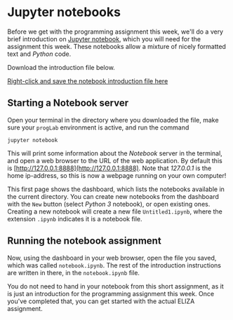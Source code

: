 # Jupyter notebooks

Before we get with the programming assignment this week, we'll do a very brief 
introduction on [Jupyter notebook](http://jupyter.org/),
which you will need for the assignment this week. These
notebooks allow a mixture of nicely formatted text and *Python* code.

Download the introduction file below.

[Right-click and save the notebook introduction file here](data/notebook.ipynb)

## Starting a Notebook server

Open your terminal in the directory where you downloaded the file, make sure
your `progLab` environment is active, and run the command

    jupyter notebook

This will print some information about the *Notebook* server in the terminal,
and open a web browser to the URL of the web application. By default this is
[http://127.0.0.1:8888](http://127.0.0.1:8888). Note that *127.0.0.1* is the
home ip-address, so this is now a webpage running on your own computer!

This first page shows the dashboard, which lists the notebooks available in the
current directory. You can create new notebooks from the dashboard with the
`New` button (select *Python 3* notebook), or open existing ones. Creating a
new notebook will create a new file `Untitled1.ipynb`, where the extension
`.ipynb` indicates it is a notebook file.

## Running the notebook assignment

Now, using the dashboard in your web browser, open the file you saved,
which was called `notebook.ipynb`. The rest of the introduction instructions are
written in there, in the `notebook.ipynb` file.

You do not need to hand in your notebook from this short assignment, as it is
just an introduction for the programming assignment this week. Once you've
completed that, you can get started with the actual ELIZA assignment.
